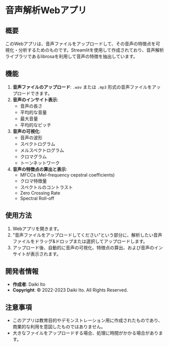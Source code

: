 # 音声解析Webアプリ

## 概要
このWebアプリは、音声ファイルをアップロードして、その音声の特徴点を可視化・分析するためのものです。Streamlitを使用して作成されており、音声解析ライブラリであるlibrosaを利用して音声の特徴を抽出しています。

## 機能
1. **音声ファイルのアップロード**: `.wav` または `.mp3` 形式の音声ファイルをアップロードできます。
2. **音声のインサイト表示**:
   - 音声の長さ
   - 平均的な音量
   - 最大音量
   - 平均的なピッチ
3. **音声の可視化**: 
   - 音声の波形
   - スペクトログラム
   - メルスペクトログラム
   - クロマグラム
   - トーンネットワーク
4. **音声の特徴点の算出と表示**: 
   - MFCCs (Mel-frequency cepstral coefficients)
   - クロマ特徴量
   - スペクトルのコントラスト
   - Zero Crossing Rate
   - Spectral Roll-off


## 使用方法
1. Webアプリを開きます。
2. "音声ファイルをアップロードしてください"という部分に、解析したい音声ファイルをドラッグ&ドロップまたは選択してアップロードします。
3. アップロード後、自動的に音声の可視化、特徴点の算出、および音声のインサイトが表示されます。

## 開発者情報
- **作成者**: Daiki Ito
- **Copyright**: © 2022-2023 Daiki Ito. All Rights Reserved.

## 注意事項
- このアプリは教育目的やデモンストレーション用に作成されたものであり、商業的な利用を意図したものではありません。
- 大きなファイルをアップロードする場合、処理に時間がかかる場合があります。
